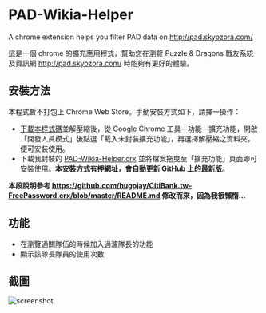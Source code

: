 PAD-Wikia-Helper
================

A chrome extension helps you filter PAD data on http://pad.skyozora.com/

這是一個 chrome 的擴充應用程式，幫助您在瀏覽 Puzzle & Dragons 戰友系統及資訊網 http://pad.skyozora.com/ 時能夠有更好的體驗。

## 安裝方法

本程式暫不打包上 Chrome Web Store。手動安裝方式如下，請擇一操作：

* [下載本程式碼](https://github.com/chrisliuqq/PAD-Wikia-Helper/archive/master.zip)並解壓縮後，從 Google Chrome 工具－功能－擴充功能，開啟「開發人員模式」後點選「載入未封裝擴充功能」，再選擇解壓縮之資料夾，便可安裝使用。
* 下載我封裝的 [PAD-Wikia-Helper.crx](https://raw.github.com/chrisliuqq/PAD-Wikia-Helper/master/PAD-Wikia-Helper.crx) 並將檔案拖曳至「擴充功能」頁面即可安裝使用。**本安裝方式有押網址，會自動更新 GitHub 上的最新版**。

**本段說明參考 <https://github.com/hugojay/CitiBank.tw-FreePassword.crx/blob/master/README.md> 修改而來，因為我很懶惰…**

## 功能
* 在瀏覽通關隊伍的時候加入過濾隊長的功能
* 顯示該隊長隊員的使用次數

## 截圖

![screenshot](https://raw.github.com/chrisliuqq/PAD-Wikia-Helper/master/screenshot.png)


